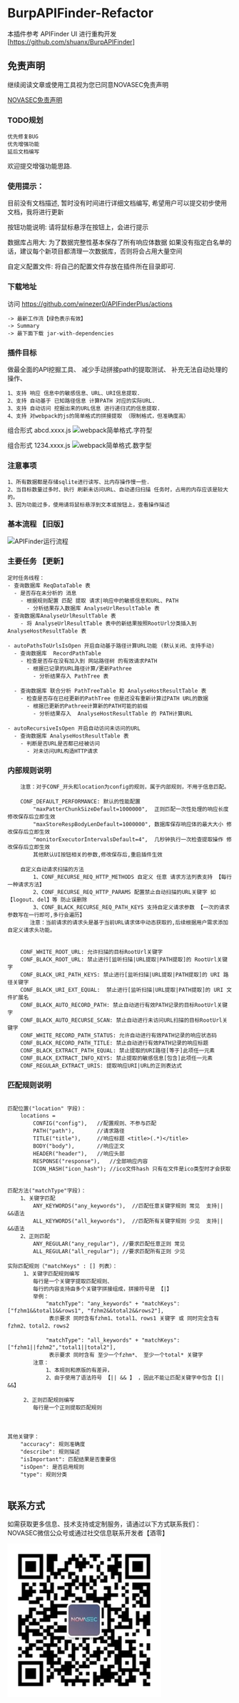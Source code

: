# BurpAPIFinder-Refactor

本插件参考 APIFinder UI 进行重构开发 [https://github.com/shuanx/BurpAPIFinder] 


## 免责声明
继续阅读文章或使用工具视为您已同意NOVASEC免责声明

[NOVASEC免责声明](https://mp.weixin.qq.com/s/iRWRVxkYu7Fx5unxA34I7g)


### TODO规划

```
优先修复BUG
优先增强功能
延后文档编写
```

欢迎提交增强功能思路.


### 使用提示：

目前没有文档描述, 暂时没有时间进行详细文档编写, 希望用户可以提交初步使用文档，我将进行更新

按钮功能说明: 请将鼠标悬浮在按钮上，会进行提示

数据库占用大: 为了数据完整性基本保存了所有响应体数据 如果没有指定白名单的话，建议每个新项目都清理一次数据库，否则将会占用大量空间

自定义配置文件: 将自己的配置文件存放在插件所在目录即可.

### 下载地址

访问  https://github.com/winezer0/APIFinderPlus/actions 
```
-> 最新工作流【绿色表示有效】 
-> Summary 
-> 最下面下载 jar-with-dependencies
```

### 插件目标

做最全面的API挖掘工具、
减少手动拼接path的提取测试、
补充无法自动处理的操作、

    1、支持 响应 信息中的敏感信息、URL、URI信息提取.
    2、支持 自动基于 已知路径信息 计算PATH 对应的实际URL.
    3、支持 自动访问 挖掘出来的URL信息 进行递归式的信息提取.
    4、支持 对webpack的js的简单格式的拼接提取 （限制格式，但准确度高）

组合形式 abcd.xxxx.js
![webpack简单格式.字符型](./doc/webpack简单格式.字符型.png)

组合形式 1234.xxxx.js
![webpack简单格式.数字型](./doc/webpack简单格式.数字型.png)

### 注意事项

	1、所有数据都是存储sqlite进行读写、比内存操作慢一些.
	2、当目标数量过多时、执行 刷新未访问URL、自动递归扫描 任务时，占用的内存应该是较大的。
	3、因为功能过多，使用请将鼠标悬浮到文本或按钮上，查看操作描述

### 基本流程 【旧版】

![APIFinder运行流程](./doc/APIFinder运行流程.png)


### 主要任务 【更新】

```
定时任务线程：
- 查询数据库 ReqDataTable 表
  - 是否存在未分析的 消息
    - 根据规则配置 匹配 提取 请求|响应中的敏感信息和URL、PATH
      - 分析结果存入数据库 AnalyseUrlResultTable 表
- 查询数据库AnalyseUrlResultTable 表
    - 将 AnalyseUrlResultTable 表中的新结果按照RootUrl分类插入到 AnalyseHostResultTable 表

- autoPathsToUrlsIsOpen 开启自动基于路径计算URL功能 (默认关闭、支持手动)
  - 查询数据库  RecordPathTable
    - 检查是否存在没有加入到 网站路径树 的有效请求PATH
      - 根据已记录的URL路径计算/更新Pathree
        - 分析结果存入 PathTree 表
        
  - 查询数据库 联合分析 PathTreeTable 和 AnalyseHostResultTable 表
    - 检查是否存在已经更新的PathTree 但是还没有重新计算过PATH URL的数据
      - 根据已更新的Pathree计算新的PATH可能的前缀
        - 分析结果存入  AnalyseHostResultTable 的 PATH计算URL 

- autoRecursiveIsOpen 开启自动访问未访问的URL
  - 查询数据库 AnalyseHostResultTable 表
    - 判断是否URL是否都已经被访问
      - 对未访问URL构造HTTP请求
```
### 内部规则说明
```
    注意：对于CONF_开头和location为config的规则，属于内部规则，不用于信息匹配。

    CONF_DEFAULT_PERFORMANCE: 默认的性能配置
        "maxPatterChunkSizeDefault=1000000",  正则匹配一次性处理的响应长度 修改保存后立即生效
        "maxStoreRespBodyLenDefault=1000000", 数据库保存响应体的最大大小 修改保存后立即生效
        "monitorExecutorIntervalsDefault=4",  几秒钟执行一次检查提取操作 修改保存后立即生效
        其他默认UI按钮相关的参数,修改保存后,重启插件生效
    
    自定义自动请求扫描的方法
        1、CONF_RECURSE_REQ_HTTP_METHODS 自定义 任意 请求方法列表支持 【每行一种请求方法】
        2、CONF_RECURSE_REQ_HTTP_PARAMS 配置禁止自动扫描的URL关键字 如【logout、del】等 防止误删除 
        3、CONF_BLACK_RECURSE_REQ_PATH_KEYS 支持自定义请求参数 【一次的请求参数写在一行即可,多行会遍历】
       注意：当前请求的请求头是基于当前URL请求体中动态获取的,后续根据用户需求添加自定义请求头功能。
  
  
    CONF_WHITE_ROOT_URL: 允许扫描的目标RootUrl关键字
    CONF_BLACK_ROOT_URL: 禁止进行[监听扫描|URL提取|PATH提取]的 RootUrl关键字
    CONF_BLACK_URI_PATH_KEYS: 禁止进行[监听扫描|URL提取|PATH提取]的 URI 路径关键字
    CONF_BLACK_URI_EXT_EQUAL:  禁止进行[监听扫描|URL提取|PATH提取]的 URI 文件扩展名
    CONF_BLACK_AUTO_RECORD_PATH: 禁止自动进行有效PATH记录的目标RootUrl关键字
    CONF_BLACK_AUTO_RECURSE_SCAN: 禁止自动进行未访问URL扫描的目标RootUrl关键字
    CONF_WHITE_RECORD_PATH_STATUS: 允许自动进行有效PATH记录的响应状态码
    CONF_BLACK_RECORD_PATH_TITLE: 禁止自动进行有效PATH记录的响应标题
    CONF_BLACK_EXTRACT_PATH_EQUAL: 禁止提取的URI路径[等于]此项任一元素
    CONF_BLACK_EXTRACT_INFO_KEYS: 禁止提取的敏感信息[包含]此项任一元素
    CONF_REGULAR_EXTRACT_URIS: 提取响应URI|URL的正则表达式
```

### 匹配规则说明

```

匹配位置("location" 字段)：
    locations =    
        CONFIG("config"),   //配置规则、不参与匹配
        PATH("path"),       //请求路径
        TITLE("title"),     //响应标题 <title>(.*)</title>
        BODY("body"),       //响应正文
        HEADER("header"),   //响应头部
        RESPONSE("response"),   //全部响应内容
        ICON_HASH("icon_hash"); //ico文件hash 只有在文件是ico类型时才会获取 


匹配方法("matchType"字段)： 
    1、关键字匹配 
        ANY_KEYWORDS("any_keywords"),  //匹配任意关键字规则 常见  支持|| &&语法
        ALL_KEYWORDS("all_keywords"),  //匹配所有关键字规则 少见  支持|| &&语法
    2、正则匹配
        ANY_REGULAR("any_regular"), //要求匹配任意正则 常见
        ALL_REGULAR("all_regular"); //要求匹配所有正则 少见

实际匹配规则（"matchKeys" : [] 列表）：
     1、关键字匹配规则编写
        每行是一个关键字提取匹配规则、
        每行的内容支持由多个关键字拼接组成，拼接符号是 【|】 
		举例：
		    "matchType": "any_keywords" + "matchKeys": ["fzhm1&&total1&&rows1", "fzhm2&&total2&&rows2"],
			 表示要求 同时含有fzhm1、total1、rows1 关键字 或 同时完全含有fzhm2、total2、rows2
			 
            "matchType": "all_keywords" + "matchKeys": ["fzhm1||fzhm2","total1||total2"],
			 表示要求 同时含有 至少一个fzhm*、 至少一个total* 关键字
        注意：
            1、本规则和原版的有差异，
            2、由于使用了语法符号 【|| && 】 ，因此不能让匹配关键字中包含【|| &&】
            
     2、正则匹配规则编写 
        每行是一个正则提取匹配规则


                
其他关键字：
    "accuracy": 规则准确度
    "describe": 规则描述
    "isImportant": 匹配结果是否重要信
    "isOpen": 是否启用规则
    "type": 规则分类
    
```



## 联系方式
如需获取更多信息、技术支持或定制服务，请通过以下方式联系我们：
NOVASEC微信公众号或通过社交信息联系开发者【酒零】

![NOVASEC0](https://raw.githubusercontent.com/winezer0/mypics/refs/heads/main/NOVASEC0.jpg)
